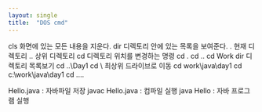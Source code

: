 ```yaml
---
layout: single
title:  "DOS cmd"
---
```


cls 화면에 있는 모든 내용을 지운다.
dir 디렉토리 안에 있는 목록을 보여준다.
. 현재 디렉토리
.. 상위 디렉토리
cd 디렉토리 위치를 변경하는 명령
cd .
cd ..
cd Work
dir 디렉토리 목록보기
cd ..\Day1
cd \ 최상위 드라이브로 이동
cd work\java\day1
cd c:\work\java\day1
cd ..\..

Hello.java : 자바파일 저장
javac Hello.java : 컴파일 실행
java Hello : 자바 프로그램 실행
